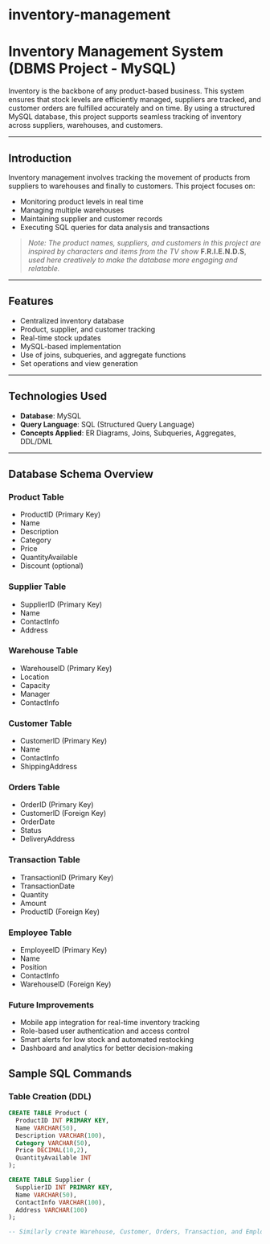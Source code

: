 # inventory-management
# Inventory Management System (DBMS Project - MySQL)

Inventory is the backbone of any product-based business. This system ensures that stock levels are efficiently managed, suppliers are tracked, and customer orders are fulfilled accurately and on time. By using a structured MySQL database, this project supports seamless tracking of inventory across suppliers, warehouses, and customers.

---

## Introduction

Inventory management involves tracking the movement of products from suppliers to warehouses and finally to customers. This project focuses on:

- Monitoring product levels in real time  
- Managing multiple warehouses  
- Maintaining supplier and customer records  
- Executing SQL queries for data analysis and transactions  

> *Note: The product names, suppliers, and customers in this project are inspired by characters and items from the TV show* **F.R.I.E.N.D.S**, *used here creatively to make the database more engaging and relatable.*

---

## Features

- Centralized inventory database  
- Product, supplier, and customer tracking  
- Real-time stock updates  
- MySQL-based implementation  
- Use of joins, subqueries, and aggregate functions  
- Set operations and view generation  

---

## Technologies Used

- **Database**: MySQL  
- **Query Language**: SQL (Structured Query Language)  
- **Concepts Applied**: ER Diagrams, Joins, Subqueries, Aggregates, DDL/DML  

---

## Database Schema Overview

### Product Table
- ProductID (Primary Key)  
- Name  
- Description  
- Category  
- Price  
- QuantityAvailable  
- Discount (optional)

### Supplier Table
- SupplierID (Primary Key)  
- Name  
- ContactInfo  
- Address  

### Warehouse Table
- WarehouseID (Primary Key)  
- Location  
- Capacity  
- Manager  
- ContactInfo  

### Customer Table
- CustomerID (Primary Key)  
- Name  
- ContactInfo  
- ShippingAddress  

### Orders Table
- OrderID (Primary Key)  
- CustomerID (Foreign Key)  
- OrderDate  
- Status  
- DeliveryAddress  

### Transaction Table
- TransactionID (Primary Key)  
- TransactionDate  
- Quantity  
- Amount  
- ProductID (Foreign Key)  

### Employee Table
- EmployeeID (Primary Key)  
- Name  
- Position  
- ContactInfo  
- WarehouseID (Foreign Key)  

###  Future Improvements

- Mobile app integration for real-time inventory tracking  
- Role-based user authentication and access control  
- Smart alerts for low stock and automated restocking  
- Dashboard and analytics for better decision-making

##  Sample SQL Commands

###  Table Creation (DDL)

```sql
CREATE TABLE Product (
  ProductID INT PRIMARY KEY,
  Name VARCHAR(50),
  Description VARCHAR(100),
  Category VARCHAR(50),
  Price DECIMAL(10,2),
  QuantityAvailable INT
);

CREATE TABLE Supplier (
  SupplierID INT PRIMARY KEY,
  Name VARCHAR(50),
  ContactInfo VARCHAR(100),
  Address VARCHAR(100)
);

-- Similarly create Warehouse, Customer, Orders, Transaction, and Employee tables


